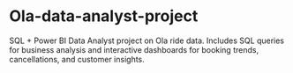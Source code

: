 # Ola-data-analyst-project
SQL + Power BI Data Analyst project on Ola ride data. Includes SQL queries for business analysis and interactive dashboards for booking trends, cancellations, and customer insights.
